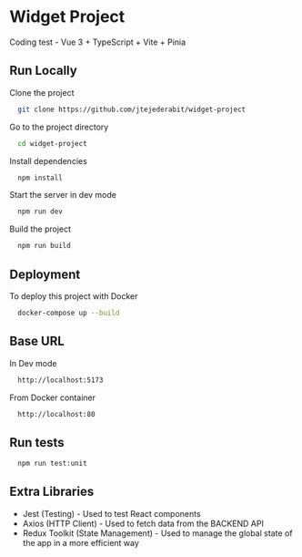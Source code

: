 # Widget Project

Coding test - Vue 3 + TypeScript + Vite + Pinia
## Run Locally

Clone the project

```bash
  git clone https://github.com/jtejederabit/widget-project
```

Go to the project directory

```bash
  cd widget-project
```

Install dependencies

```bash
  npm install
```

Start the server in dev mode

```bash
  npm run dev
```

Build the project

```bash
  npm run build
```

## Deployment

To deploy this project with Docker

```bash
  docker-compose up --build
```

## Base URL

In Dev mode

```bash
  http://localhost:5173
```

From Docker container

```bash
  http://localhost:80
```

## Run tests


```bash
  npm run test:unit
```

## Extra Libraries

- Jest (Testing) - Used to test React components
- Axios (HTTP Client) - Used to fetch data from the BACKEND API
- Redux Toolkit (State Management) - Used to manage the global state of the app in a more efficient way
